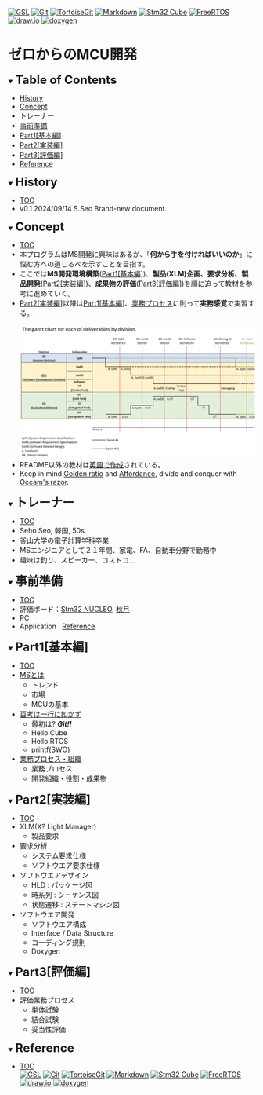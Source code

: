 [![GSL](https://img.shields.io/badge/GSL-Gtuja-baff13?style=plastic)](https://github.com/gtuja/Gsl)
[![Git](https://img.shields.io/badge/Git-baff13?style=plastic&logo=Git&logoColor=%23F05032&labelColor=white)](https://git-scm.com/)
[![TortoiseGit](https://img.shields.io/badge/TortoiseGit-baff13?style=plastic)](https://tortoisegit.org/)
[![Markdown](https://img.shields.io/badge/Markdown-baff13?style=plastic&logo=markdown&logoColor=%23000000&labelColor=white)](https://daringfireball.net/projects/markdown/)
[![Stm32 Cube](https://img.shields.io/badge/STM32Cube-baff13?style=plastic&logo=stmicroelectronics&logoColor=%2303234B&labelColor=white)](https://www.st.com/en/development-tools/stm32cubeide.html)
[![FreeRTOS](https://img.shields.io/badge/FreeRTOS-baff13?style=plastic&logoColor=%23)](https://www.freertos.org/)
[![draw.io](https://img.shields.io/badge/draw.io-baff13?style=plastic&logo=diagramsdotnet&logoColor=%23F08705&labelColor=white)](https://app.diagrams.net/)
[![doxygen](https://img.shields.io/badge/Doxygen-baff13?style=plastic)](https://www.doxygen.nl/)

# ゼロからのMCU開発

<div id="toc"></div>
<details open>
<summary><font size="5"><b>Table of Contents</b></font></summary>

- [History](#history)
- [Concept](#Concept)
- [トレーナー](#トレーナー)
- [事前準備](#事前準備)
- [Part1[基本編]](#Part1_基本編)
- [Part2[実装編]](#Part2_実装編)
- [Part3[評価編]](#Part3_評価編)
- [Reference](#Reference)

</details>

<div id="history"></div>
<details open>
<summary><font size="5"><b>History</b></font></summary> 

- [TOC](#toc)<br>
- v0.1 2024/09/14 S.Seo Brand-new document.

</details>

<div id="Concept"></div>
<details open>
<summary><font size="5"><b>Concept</b></font></summary>

- [TOC](#toc)<br>
- 本プログラムはMS開発に興味はあるが、「**何から手を付ければいいのか**」に悩む方への道しるべを示すことを目指す。
- ここでは**MS開発環境構築**([Part1[基本編]](Part1_基本編))、**製品(XLM)企画、要求分析、製品開発**([Part2[実装編]](#Part2_実装編))、**成果物の評価**([Part3[評価編]](#Part3_評価編))を順に追って教材を参考に進めていく。
- [Part2[実装編]](#Part2_実装編)以降は[Part1[基本編]](#Part1_基本編)、[業務プロセス](https://github.com/gtuja/CSC_MS/blob/main/Part1/3.ProcessAndOrganization.md)に則って**実務感覚**で実習する。<br><br>
![gantt_chart_deliverables_by_division](https://github.com/gtuja/CSC_MS/blob/main/Resources/README/gantt_chart_deliverables_by_division.png)
- README以外の教材は[英語で作成](https://english-club.jp/blog/english-world-population/)されている。
- Keep in mind [Golden ratio](https://en.m.wikipedia.org/wiki/Golden_ratio) and [Affordance](https://en.m.wikipedia.org/wiki/Affordance), divide and conquer with [Occam's razor](https://en.m.wikipedia.org/wiki/Occam%27s_razor). 

</details>

<div id="トレーナー"></div>
<details open>
<summary><font size="5"><b>トレーナー</b></font></summary>

- [TOC](#toc)<br>
- Seho Seo, 韓国, 50s
- 釜山大学の電子計算学科卒業
- MSエンジニアとして２１年間、家電、FA、自動車分野で勤務中
- 趣味は釣り、スピーカー、コストコ...

</details>

<div id="事前準備"></div>
<details open>
<summary><font size="5"><b>事前準備</b></font></summary>

- [TOC](#toc)<br>
- 評価ボード：[Stm32 NUCLEO](https://www.st.com/ja/evaluation-tools/stm32-nucleo-boards.html), [秋月](https://akizukidenshi.com/catalog/goods/search.aspx?keyword=nucleo&ct=&goods=&number=&name=&min_price=2800&max_price=&yy_min_releasedt=&mm_min_releasedt=&dd_min_releasedt=&yy_max_releasedt=&mm_max_releasedt=&dd_max_releasedt=&last_sdt=&gt=&goods_specification=&seq=popd&maker_name=&search=%E6%A4%9C%E7%B4%A2%E3%81%99%E3%82%8B&variation=)
- PC
- Application : [Reference](#Reference)

</details>

<div id="Part1_基本編"></div>
<details open>
<summary><font size="5"><b>Part1[基本編]</b></font></summary>

- [TOC](#toc)<br>
- [MSとは](https://github.com/gtuja/CSC_MS/blob/main/Part1/1.What%20is%20MS.md)
  - トレンド
  - 市場
  - MCUの基本
- [百考は一行に如かず](https://github.com/gtuja/CSC_MS/blob/main/Part1/2.Hello%20MCU.md)
  - 最初は? ***Git!!***
  - Hello Cube
  - Hello RTOS
  - printf(SWO)
- [業務プロセス・組織](https://github.com/gtuja/CSC_MS/blob/main/Part1/3.ProcessAndOrganization.md)
  - 業務プロセス
  - 開発組織・役割・成果物

</details>

<div id="Part2_実装編"></div>
<details open>
<summary><font size="5"><b>Part2[実装編]</b></font></summary>

- [TOC](#toc)<br>
- XLM(X? Light Manager)
  - 製品要求
- 要求分析
  - システム要求仕様
  - ソフトウエア要求仕様
- ソフトウエアデザイン
  - HLD : パッケージ図
  - 時系列 : シーケンス図
  - 状態遷移 : ステートマシン図
- ソフトウエア開発
  - ソフトウエア構成
  - Interface / Data Structure
  - コーディング規則
  - Doxygen

</details>

<div id="Part3_評価編"></div>
<details open>
<summary><font size="5"><b>Part3[評価編]</b></font></summary>

- [TOC](#toc)<br>
- 評価業務プロセス
  - 単体試験
  - 結合試験
  - 妥当性評価

</details>

<div id="Reference"></div>
<details open>
<summary><font size="5"><b>Reference</b></font></summary>

- [TOC](#toc)<br>
[![GSL](https://img.shields.io/badge/GSL-Gtuja-baff13?style=plastic)](https://github.com/gtuja/Gsl)
[![Git](https://img.shields.io/badge/Git-baff13?style=plastic&logo=Git&logoColor=%23F05032&labelColor=white)](https://git-scm.com/)
[![TortoiseGit](https://img.shields.io/badge/TortoiseGit-baff13?style=plastic)](https://tortoisegit.org/)
[![Markdown](https://img.shields.io/badge/Markdown-baff13?style=plastic&logo=markdown&logoColor=%23000000&labelColor=white)](https://daringfireball.net/projects/markdown/)
[![Stm32 Cube](https://img.shields.io/badge/STM32Cube-baff13?style=plastic&logo=stmicroelectronics&logoColor=%2303234B&labelColor=white)](https://www.st.com/en/development-tools/stm32cubeide.html)
[![FreeRTOS](https://img.shields.io/badge/FreeRTOS-baff13?style=plastic&logoColor=%23)](https://www.freertos.org/)
[![draw.io](https://img.shields.io/badge/draw.io-baff13?style=plastic&logo=diagramsdotnet&logoColor=%23F08705&labelColor=white)](https://app.diagrams.net/)
[![doxygen](https://img.shields.io/badge/Doxygen-baff13?style=plastic)](https://www.doxygen.nl/)

</details>

